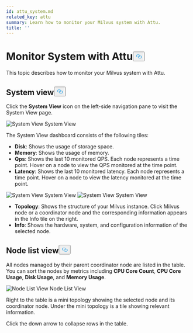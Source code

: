```yaml
---
id: attu_system.md
related_key: attu
summary: Learn how to monitor your Milvus system with Attu.
title: ''
---
```

<h1 id="Monitor-System-with-Attu" class="common-anchor-header">Monitor System with Attu<button data-href="#Monitor-System-with-Attu" class="anchor-icon" translate="no">
      <svg translate="no"
        aria-hidden="true"
        focusable="false"
        height="20"
        version="1.1"
        viewBox="0 0 16 16"
        width="16"
      >
        <path
          fill="#0092E4"
          fill-rule="evenodd"
          d="M4 9h1v1H4c-1.5 0-3-1.69-3-3.5S2.55 3 4 3h4c1.45 0 3 1.69 3 3.5 0 1.41-.91 2.72-2 3.25V8.59c.58-.45 1-1.27 1-2.09C10 5.22 8.98 4 8 4H4c-.98 0-2 1.22-2 2.5S3 9 4 9zm9-3h-1v1h1c1 0 2 1.22 2 2.5S13.98 12 13 12H9c-.98 0-2-1.22-2-2.5 0-.83.42-1.64 1-2.09V6.25c-1.09.53-2 1.84-2 3.25C6 11.31 7.55 13 9 13h4c1.45 0 3-1.69 3-3.5S14.5 6 13 6z"
        ></path>
      </svg>
    </button></h1><p>This topic describes how to monitor your Milvus system with Attu.</p>
<h2 id="System-view" class="common-anchor-header">System view<button data-href="#System-view" class="anchor-icon" translate="no">
      <svg translate="no"
        aria-hidden="true"
        focusable="false"
        height="20"
        version="1.1"
        viewBox="0 0 16 16"
        width="16"
      >
        <path
          fill="#0092E4"
          fill-rule="evenodd"
          d="M4 9h1v1H4c-1.5 0-3-1.69-3-3.5S2.55 3 4 3h4c1.45 0 3 1.69 3 3.5 0 1.41-.91 2.72-2 3.25V8.59c.58-.45 1-1.27 1-2.09C10 5.22 8.98 4 8 4H4c-.98 0-2 1.22-2 2.5S3 9 4 9zm9-3h-1v1h1c1 0 2 1.22 2 2.5S13.98 12 13 12H9c-.98 0-2-1.22-2-2.5 0-.83.42-1.64 1-2.09V6.25c-1.09.53-2 1.84-2 3.25C6 11.31 7.55 13 9 13h4c1.45 0 3-1.69 3-3.5S14.5 6 13 6z"
        ></path>
      </svg>
    </button></h2><p>Click the <strong>System View</strong> icon on the left-side navigation pane to visit the System View page.</p>
<p>
  <span class="img-wrapper">
    <img translate="no" src="/docs/v2.0.x/assets/attu/insight_system1.png" alt="System View" class="doc-image" id="system-view" />
    <span>System View</span>
  </span>
</p>
<p>The System View dashboard consists of the following tiles:</p>
<ul>
<li><strong>Disk</strong>: Shows the usage of storage space.</li>
<li><strong>Memory</strong>: Shows the usage of memory.</li>
<li><strong>Qps</strong>: Shows the last 10 monitored QPS. Each node represents a time point. Hover on a node to view the QPS monitored at the time point.</li>
<li><strong>Latency</strong>: Shows the last 10 monitored latency. Each node represents a time point. Hover on a node to view the latency monitored at the time point.</li>
</ul>
<p>
  <span class="img-wrapper">
    <img translate="no" src="/docs/v2.0.x/assets/attu/insight_system2.png" alt="System View" class="doc-image" id="system-view" />
    <span>System View</span>
  </span>


  <span class="img-wrapper">
    <img translate="no" src="/docs/v2.0.x/assets/attu/insight_system3.png" alt="System View" class="doc-image" id="system-view" />
    <span>System View</span>
  </span>
</p>
<ul>
<li><strong>Topology</strong>: Shows the structure of your Milvus instance. Click Milvus node or a coordinator node and the corresponding information appears in the Info tile on the right.</li>
<li><strong>Info</strong>: Shows the hardware, system, and configuration information of the selected node.</li>
</ul>
<h2 id="Node-list-view" class="common-anchor-header">Node list view<button data-href="#Node-list-view" class="anchor-icon" translate="no">
      <svg translate="no"
        aria-hidden="true"
        focusable="false"
        height="20"
        version="1.1"
        viewBox="0 0 16 16"
        width="16"
      >
        <path
          fill="#0092E4"
          fill-rule="evenodd"
          d="M4 9h1v1H4c-1.5 0-3-1.69-3-3.5S2.55 3 4 3h4c1.45 0 3 1.69 3 3.5 0 1.41-.91 2.72-2 3.25V8.59c.58-.45 1-1.27 1-2.09C10 5.22 8.98 4 8 4H4c-.98 0-2 1.22-2 2.5S3 9 4 9zm9-3h-1v1h1c1 0 2 1.22 2 2.5S13.98 12 13 12H9c-.98 0-2-1.22-2-2.5 0-.83.42-1.64 1-2.09V6.25c-1.09.53-2 1.84-2 3.25C6 11.31 7.55 13 9 13h4c1.45 0 3-1.69 3-3.5S14.5 6 13 6z"
        ></path>
      </svg>
    </button></h2><p>All nodes managed by their parent coordinator node are listed in the table. You can sort the nodes by metrics including <strong>CPU Core Count</strong>, <strong>CPU Core Usage</strong>, <strong>Disk Usage</strong>, and <strong>Memory Usage</strong>.</p>
<p>
  <span class="img-wrapper">
    <img translate="no" src="/docs/v2.0.x/assets/attu/insight_system4.png" alt="Node List View" class="doc-image" id="node-list-view" />
    <span>Node List View</span>
  </span>
</p>
<p>Right to the table is a mini topology showing the selected node and its coordinator node. Under the mini topology is a tile showing relevant information.</p>
<p>Click the down arrow to collapse rows in the table.</p>
